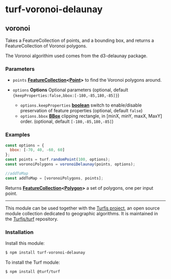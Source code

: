 # turf-voronoi-delaunay

<!-- Generated by documentation.js. Update this documentation by updating the source code. -->

## voronoi

Takes a FeatureCollection of points, and a bounding box, and returns a FeatureCollection
of Voronoi polygons.

The Voronoi algorithim used comes from the d3-delaunay package.

### Parameters

*   `points` **[FeatureCollection][1]<[Point][2]>** to find the Voronoi polygons around.
*   `options` **Options** Optional parameters (optional, default `{keepProperties:false,bbox:[-180,-85,180,-85]}`)

    *   `options.keepProperties` **[boolean][3]** switch to enable/disable preservation of feature properties (optional, default `false`)
    *   `options.bbox` **[BBox][4]** clipping rectangle, in \[minX, minY, maxX, MaxY] order. (optional, default `[-180,-85,180,-85]`)

### Examples

```javascript
const options = {
  bbox: [-70, 40, -60, 60]
};
const points = turf.randomPoint(100, options);
const voronoiPolygons = voronoiDelaunay(points, options);

//addToMap
const addToMap = [voronoiPolygons, points];
```

Returns **[FeatureCollection][1]<[Polygon][5]>** a set of polygons, one per input point.

[1]: https://tools.ietf.org/html/rfc7946#section-3.3

[2]: https://tools.ietf.org/html/rfc7946#section-3.1.2

[3]: https://developer.mozilla.org/docs/Web/JavaScript/Reference/Global_Objects/Boolean

[4]: https://tools.ietf.org/html/rfc7946#section-5

[5]: https://tools.ietf.org/html/rfc7946#section-3.1.6

<!-- This file is automatically generated. Please don't edit it directly:
if you find an error, edit the source file (likely index.js), and re-run
./scripts/generate-readmes in the turf project. -->

---

This module can be used together with the [Turfjs project](http://turfjs.org/), an open source
module collection dedicated to geographic algorithms. It is maintained in the
[Turfjs/turf](https://github.com/Turfjs/turf) repository.

### Installation

Install this module:

```sh
$ npm install turf-voronoi-delaunay
```

To install the Turf module:

```sh
$ npm install @turf/turf
```